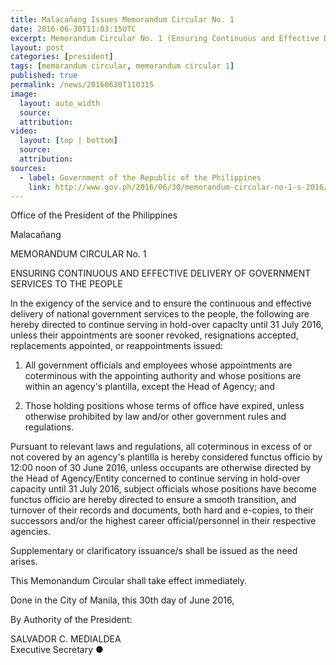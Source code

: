 ```yaml
---
title: Malacañang Issues Memorandum Circular No. 1
date: 2016-06-30T11:03:15UTC
excerpt: Memorandum Circular No. 1 (Ensuring Continuous and Effective Delivery of Government Services to the People) issued on June 30 by Executive Secretary Salvador Medialdea, by the power of the President of the Philippines.
layout: post
categories: [president]
tags: [memorandum circular, memorandum circular 1]
published: true
permalink: /news/20160630T110315
image:
  layout: auto_width
  source: 
  attribution: 
video:
  layout: [top | bottom]
  source: 
  attribution: 
sources:
  - label: Government of the Republic of the Philippines
    link: http://www.gov.ph/2016/06/30/memorandum-circular-no-1-s-2016/
---
```


Office of the President of the Philippines

Malacañang

MEMORANDUM CIRCULAR No. 1  

ENSURING CONTINUOUS AND EFFECTIVE DELIVERY OF GOVERNMENT SERVICES TO THE PEOPLE

ln the exigency of the service and to ensure the continuous and effective delivery of national government services to the people, the following are hereby directed to continue serving in hold-over capaclty until 31 July 2016, unless their appointments are sooner revoked, resignations accepted, replacements appointed, or reappointments issued:

1. All government officials and employees whose appointments are coterminous with the appointing authority and whose positions are within an agency's plantilla, except the Head of Agency; and

2. Those holding positions whose terms of office have expired, unless otherwise prohibited by law and/or other government rules and regulations.

Pursuant to relevant laws and regulations, all coterminous in excess of or not covered by an agency's plantilla is hereby considered functus officio by 12:00 noon of 30 June 2016, unless occupants are otherwise directed by the Head of Agency/Entity concerned to continue serving in hold-over capacity until 31 July 2016, subject officials whose positions have become functus officio are hereby directed to ensure a smooth transition, and turnover of their records and documents, both hard and e-copies, to their successors and/or the highest career official/personnel in their respective agencies.

Supplementary or clarificatory issuance/s shall be issued as the need arises.

This Memonandum Circular shall take effect immediately.

Done in the City of Manila, this 30th day of June 2016,

By Authority of the President:

SALVADOR C. MEDIALDEA<br/>
Executive Secretary
&#x25cf;
